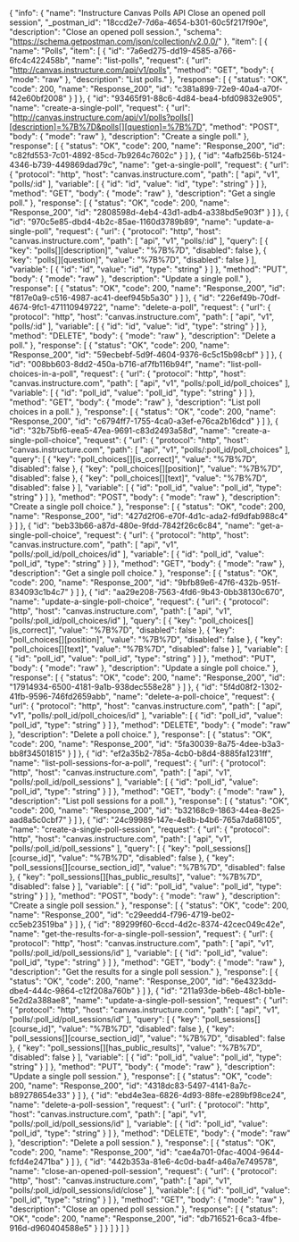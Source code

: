 {
  "info": {
    "name": "Instructure Canvas Polls API Close an opened poll session",
    "_postman_id": "18ccd2e7-7d6a-4654-b301-60c5f217f90e",
    "description": "Close an opened poll session.",
    "schema": "https://schema.getpostman.com/json/collection/v2.0.0/"
  },
  "item": [
    {
      "name": "Polls",
      "item": [
        {
          "id": "7a6ed275-dd19-4585-a766-6fc4c422458b",
          "name": "list-polls",
          "request": {
            "url": "http://canvas.instructure.com/api/v1/polls",
            "method": "GET",
            "body": {
              "mode": "raw"
            },
            "description": "List polls."
          },
          "response": [
            {
              "status": "OK",
              "code": 200,
              "name": "Response_200",
              "id": "c381a899-72e9-40a4-a70f-f42e60bf2008"
            }
          ]
        },
        {
          "id": "93465f91-88c6-4d84-bea4-bfd09832e905",
          "name": "create-a-single-poll",
          "request": {
            "url": "http://canvas.instructure.com/api/v1/polls?polls[][description]=%7B%7D&polls[][question]=%7B%7D",
            "method": "POST",
            "body": {
              "mode": "raw"
            },
            "description": "Create a single poll."
          },
          "response": [
            {
              "status": "OK",
              "code": 200,
              "name": "Response_200",
              "id": "c82fd553-7c01-4892-85cd-7b9264c7602c"
            }
          ]
        },
        {
          "id": "4afb256b-5124-4346-b739-449869dad79c",
          "name": "get-a-single-poll",
          "request": {
            "url": {
              "protocol": "http",
              "host": "canvas.instructure.com",
              "path": [
                "api",
                "v1",
                "polls/:id"
              ],
              "variable": [
                {
                  "id": "id",
                  "value": "id",
                  "type": "string"
                }
              ]
            },
            "method": "GET",
            "body": {
              "mode": "raw"
            },
            "description": "Get a single poll."
          },
          "response": [
            {
              "status": "OK",
              "code": 200,
              "name": "Response_200",
              "id": "2808598d-4eb4-43d1-adb4-a338bd5e903f"
            }
          ]
        },
        {
          "id": "970c5e85-dbd4-4b2c-85ae-1160d3789b89",
          "name": "update-a-single-poll",
          "request": {
            "url": {
              "protocol": "http",
              "host": "canvas.instructure.com",
              "path": [
                "api",
                "v1",
                "polls/:id"
              ],
              "query": [
                {
                  "key": "polls[][description]",
                  "value": "%7B%7D",
                  "disabled": false
                },
                {
                  "key": "polls[][question]",
                  "value": "%7B%7D",
                  "disabled": false
                }
              ],
              "variable": [
                {
                  "id": "id",
                  "value": "id",
                  "type": "string"
                }
              ]
            },
            "method": "PUT",
            "body": {
              "mode": "raw"
            },
            "description": "Update a single poll."
          },
          "response": [
            {
              "status": "OK",
              "code": 200,
              "name": "Response_200",
              "id": "f817e0a9-c516-4987-ac41-deef945b5a30"
            }
          ]
        },
        {
          "id": "226ef49b-70df-4674-9fc1-471110949722",
          "name": "delete-a-poll",
          "request": {
            "url": {
              "protocol": "http",
              "host": "canvas.instructure.com",
              "path": [
                "api",
                "v1",
                "polls/:id"
              ],
              "variable": [
                {
                  "id": "id",
                  "value": "id",
                  "type": "string"
                }
              ]
            },
            "method": "DELETE",
            "body": {
              "mode": "raw"
            },
            "description": "Delete a poll."
          },
          "response": [
            {
              "status": "OK",
              "code": 200,
              "name": "Response_200",
              "id": "59ecbebf-5d9f-4604-9376-6c5c15b98cbf"
            }
          ]
        },
        {
          "id": "008bb603-8dd2-450a-b716-af7fb116b94f",
          "name": "list-poll-choices-in-a-poll",
          "request": {
            "url": {
              "protocol": "http",
              "host": "canvas.instructure.com",
              "path": [
                "api",
                "v1",
                "polls/:poll_id/poll_choices"
              ],
              "variable": [
                {
                  "id": "poll_id",
                  "value": "poll_id",
                  "type": "string"
                }
              ]
            },
            "method": "GET",
            "body": {
              "mode": "raw"
            },
            "description": "List poll choices in a poll."
          },
          "response": [
            {
              "status": "OK",
              "code": 200,
              "name": "Response_200",
              "id": "c6794ff7-1755-4ca0-a3ef-e76ca2b16dcd"
            }
          ]
        },
        {
          "id": "32b75bf6-eea5-47ea-9691-c83d2493a58d",
          "name": "create-a-single-poll-choice",
          "request": {
            "url": {
              "protocol": "http",
              "host": "canvas.instructure.com",
              "path": [
                "api",
                "v1",
                "polls/:poll_id/poll_choices"
              ],
              "query": [
                {
                  "key": "poll_choices[][is_correct]",
                  "value": "%7B%7D",
                  "disabled": false
                },
                {
                  "key": "poll_choices[][position]",
                  "value": "%7B%7D",
                  "disabled": false
                },
                {
                  "key": "poll_choices[][text]",
                  "value": "%7B%7D",
                  "disabled": false
                }
              ],
              "variable": [
                {
                  "id": "poll_id",
                  "value": "poll_id",
                  "type": "string"
                }
              ]
            },
            "method": "POST",
            "body": {
              "mode": "raw"
            },
            "description": "Create a single poll choice."
          },
          "response": [
            {
              "status": "OK",
              "code": 200,
              "name": "Response_200",
              "id": "427d2f06-e70f-4d1c-ada2-fd9dfab988c4"
            }
          ]
        },
        {
          "id": "beb33b66-a87d-480e-9fdd-7842f26c6c84",
          "name": "get-a-single-poll-choice",
          "request": {
            "url": {
              "protocol": "http",
              "host": "canvas.instructure.com",
              "path": [
                "api",
                "v1",
                "polls/:poll_id/poll_choices/id"
              ],
              "variable": [
                {
                  "id": "poll_id",
                  "value": "poll_id",
                  "type": "string"
                }
              ]
            },
            "method": "GET",
            "body": {
              "mode": "raw"
            },
            "description": "Get a single poll choice."
          },
          "response": [
            {
              "status": "OK",
              "code": 200,
              "name": "Response_200",
              "id": "9bfb89e6-47f6-432b-951f-834093c1b4c7"
            }
          ]
        },
        {
          "id": "aa29e208-7563-4fd6-9b43-0bb38130c670",
          "name": "update-a-single-poll-choice",
          "request": {
            "url": {
              "protocol": "http",
              "host": "canvas.instructure.com",
              "path": [
                "api",
                "v1",
                "polls/:poll_id/poll_choices/id"
              ],
              "query": [
                {
                  "key": "poll_choices[][is_correct]",
                  "value": "%7B%7D",
                  "disabled": false
                },
                {
                  "key": "poll_choices[][position]",
                  "value": "%7B%7D",
                  "disabled": false
                },
                {
                  "key": "poll_choices[][text]",
                  "value": "%7B%7D",
                  "disabled": false
                }
              ],
              "variable": [
                {
                  "id": "poll_id",
                  "value": "poll_id",
                  "type": "string"
                }
              ]
            },
            "method": "PUT",
            "body": {
              "mode": "raw"
            },
            "description": "Update a single poll choice."
          },
          "response": [
            {
              "status": "OK",
              "code": 200,
              "name": "Response_200",
              "id": "17914934-6500-4181-9a1b-938dec558e28"
            }
          ]
        },
        {
          "id": "5f4d08f2-1302-41fb-9596-746fd2659abb",
          "name": "delete-a-poll-choice",
          "request": {
            "url": {
              "protocol": "http",
              "host": "canvas.instructure.com",
              "path": [
                "api",
                "v1",
                "polls/:poll_id/poll_choices/id"
              ],
              "variable": [
                {
                  "id": "poll_id",
                  "value": "poll_id",
                  "type": "string"
                }
              ]
            },
            "method": "DELETE",
            "body": {
              "mode": "raw"
            },
            "description": "Delete a poll choice."
          },
          "response": [
            {
              "status": "OK",
              "code": 200,
              "name": "Response_200",
              "id": "5fa30039-8a75-4dee-b3a3-bb8f34501815"
            }
          ]
        },
        {
          "id": "ef2a35b2-785a-4cb0-b8d4-8885fa1231ff",
          "name": "list-poll-sessions-for-a-poll",
          "request": {
            "url": {
              "protocol": "http",
              "host": "canvas.instructure.com",
              "path": [
                "api",
                "v1",
                "polls/:poll_id/poll_sessions"
              ],
              "variable": [
                {
                  "id": "poll_id",
                  "value": "poll_id",
                  "type": "string"
                }
              ]
            },
            "method": "GET",
            "body": {
              "mode": "raw"
            },
            "description": "List poll sessions for a poll."
          },
          "response": [
            {
              "status": "OK",
              "code": 200,
              "name": "Response_200",
              "id": "b32168c9-1863-44ea-8e25-aad8a5c0cbf7"
            }
          ]
        },
        {
          "id": "24c99989-147e-4e8b-b4b6-765a7da68105",
          "name": "create-a-single-poll-session",
          "request": {
            "url": {
              "protocol": "http",
              "host": "canvas.instructure.com",
              "path": [
                "api",
                "v1",
                "polls/:poll_id/poll_sessions"
              ],
              "query": [
                {
                  "key": "poll_sessions[][course_id]",
                  "value": "%7B%7D",
                  "disabled": false
                },
                {
                  "key": "poll_sessions[][course_section_id]",
                  "value": "%7B%7D",
                  "disabled": false
                },
                {
                  "key": "poll_sessions[][has_public_results]",
                  "value": "%7B%7D",
                  "disabled": false
                }
              ],
              "variable": [
                {
                  "id": "poll_id",
                  "value": "poll_id",
                  "type": "string"
                }
              ]
            },
            "method": "POST",
            "body": {
              "mode": "raw"
            },
            "description": "Create a single poll session."
          },
          "response": [
            {
              "status": "OK",
              "code": 200,
              "name": "Response_200",
              "id": "c29eedd4-f796-4719-be02-cc5eb23519ba"
            }
          ]
        },
        {
          "id": "89299f60-6ccd-4d2c-8374-42cec049c42e",
          "name": "get-the-results-for-a-single-poll-session",
          "request": {
            "url": {
              "protocol": "http",
              "host": "canvas.instructure.com",
              "path": [
                "api",
                "v1",
                "polls/:poll_id/poll_sessions/id"
              ],
              "variable": [
                {
                  "id": "poll_id",
                  "value": "poll_id",
                  "type": "string"
                }
              ]
            },
            "method": "GET",
            "body": {
              "mode": "raw"
            },
            "description": "Get the results for a single poll session."
          },
          "response": [
            {
              "status": "OK",
              "code": 200,
              "name": "Response_200",
              "id": "6e4323dd-dbe4-444c-9864-c12f208a760b"
            }
          ]
        },
        {
          "id": "211a93de-b6eb-48c1-bb1e-5e2d2a388ae8",
          "name": "update-a-single-poll-session",
          "request": {
            "url": {
              "protocol": "http",
              "host": "canvas.instructure.com",
              "path": [
                "api",
                "v1",
                "polls/:poll_id/poll_sessions/id"
              ],
              "query": [
                {
                  "key": "poll_sessions[][course_id]",
                  "value": "%7B%7D",
                  "disabled": false
                },
                {
                  "key": "poll_sessions[][course_section_id]",
                  "value": "%7B%7D",
                  "disabled": false
                },
                {
                  "key": "poll_sessions[][has_public_results]",
                  "value": "%7B%7D",
                  "disabled": false
                }
              ],
              "variable": [
                {
                  "id": "poll_id",
                  "value": "poll_id",
                  "type": "string"
                }
              ]
            },
            "method": "PUT",
            "body": {
              "mode": "raw"
            },
            "description": "Update a single poll session."
          },
          "response": [
            {
              "status": "OK",
              "code": 200,
              "name": "Response_200",
              "id": "4318dc83-5497-4141-8a7c-b89278654e33"
            }
          ]
        },
        {
          "id": "ebd4e3ea-6826-4d93-88fe-e289bf98ce24",
          "name": "delete-a-poll-session",
          "request": {
            "url": {
              "protocol": "http",
              "host": "canvas.instructure.com",
              "path": [
                "api",
                "v1",
                "polls/:poll_id/poll_sessions/id"
              ],
              "variable": [
                {
                  "id": "poll_id",
                  "value": "poll_id",
                  "type": "string"
                }
              ]
            },
            "method": "DELETE",
            "body": {
              "mode": "raw"
            },
            "description": "Delete a poll session."
          },
          "response": [
            {
              "status": "OK",
              "code": 200,
              "name": "Response_200",
              "id": "cae4a701-0fac-4004-9644-fcfd4e2471ba"
            }
          ]
        },
        {
          "id": "442b353a-81e6-4c0d-ba4f-a46a7e749578",
          "name": "close-an-opened-poll-session",
          "request": {
            "url": {
              "protocol": "http",
              "host": "canvas.instructure.com",
              "path": [
                "api",
                "v1",
                "polls/:poll_id/poll_sessions/id/close"
              ],
              "variable": [
                {
                  "id": "poll_id",
                  "value": "poll_id",
                  "type": "string"
                }
              ]
            },
            "method": "GET",
            "body": {
              "mode": "raw"
            },
            "description": "Close an opened poll session."
          },
          "response": [
            {
              "status": "OK",
              "code": 200,
              "name": "Response_200",
              "id": "db716521-6ca3-4fbe-916d-d960404588e5"
            }
          ]
        }
      ]
    }
  ]
}